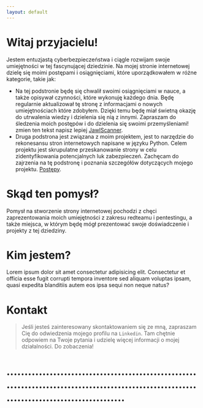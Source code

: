```yaml
---
layout: default
---
```


# Witaj przyjacielu!

Jestem entuzjastą cyberbezpieczeństwa i ciągle rozwijam swoje umiejętności w tej fascynującej dziedzinie. Na mojej stronie internetowej dzielę się moimi postępami i osiągnięciami, które uporządkowałem w różne kategorie, takie jak:

* Na tej podstronie będę się chwalił swoimi osiągnięciami w nauce, a także opisywał czynności, które wykonuję każdego dnia. Będę regularnie aktualizował tę stronę z informacjami o nowych umiejętnościach które zdobyłem. Dzięki temu będę miał świetną okazję do utrwalenia wiedzy i dzielenia się nią z innymi. Zapraszam do śledzenia moich postępów i do dzielenia się swoimi przemyśleniami! zmien ten tekst napisz lepiej
[JawlScanner](./jawlscanner.html).
*   Druga podstrona jest związana z moim projektem, jest to narzędzie do rekonesansu stron internetowych napisane w języku Python. Celem projektu jest skrupulatne przeskanowanie strony w celu zidentyfikowania potencjalnych luk zabezpieczeń. Zachęcam do zajrzenia na tę podstronę i poznania szczegółów dotyczących mojego projektu.
[Postępy](./notes.html).

# Skąd ten pomysł?

Pomysł na  stworzenie strony internetowej pochodzi z chęci zaprezentowania moich umiejętności z zakresu redteamu i pentestingu, a także miejsca, w którym będę mógł prezentować swoje doświadczenie i projekty z tej dziedziny. 

# Kim jestem?

Lorem ipsum dolor sit amet consectetur adipisicing elit. Consectetur et officia esse fugit corrupti tempora inventore sed aliquam voluptas ipsam, quasi expedita blanditiis autem eos ipsa sequi non neque natus?


# Kontakt

>Jeśli jesteś zainteresowany skontaktowaniem się ze mną, zapraszam Cię do odwiedzenia mojego profilu na `Linkedin`. Tam chętnie odpowiem na Twoje pytania i udzielę więcej informacji o mojej działalności. 
Do zobaczenia!


# ...........................................................................................................................................
